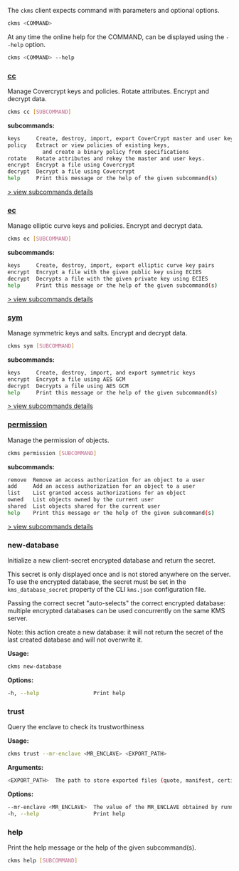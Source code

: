 
The `ckms` client expects command with parameters and optional options.

```sh
ckms <COMMAND>
```

At any time the online help for the COMMAND, can be displayed using the `--help` option.

```sh
ckms <COMMAND> --help
```

### [cc](covercrypt/covercrypt.md)

Manage Covercrypt keys and policies. Rotate attributes. Encrypt and decrypt data.

```sh
ckms cc [SUBCOMMAND]
```

**subcommands:**

```sh
keys     Create, destroy, import, export CoverCrypt master and user keys
policy   Extract or view policies of existing keys,
           and create a binary policy from specifications
rotate   Rotate attributes and rekey the master and user keys.
encrypt  Encrypt a file using Covercrypt
decrypt  Decrypt a file using Covercrypt
help     Print this message or the help of the given subcommand(s)
```

[> view subcommands details](covercrypt/covercrypt.md)

### [ec](ec/ec.md)

Manage elliptic curve keys and policies. Encrypt and decrypt data.

```sh
ckms ec [SUBCOMMAND]
```

**subcommands:**

```sh
keys     Create, destroy, import, export elliptic curve key pairs
encrypt  Encrypt a file with the given public key using ECIES
decrypt  Decrypts a file with the given private key using ECIES
help     Print this message or the help of the given subcommand(s)
```

[> view subcommands details](ec/ec.md)

### [sym](sym/sym.md)

Manage symmetric keys and salts. Encrypt and decrypt data.

```sh
ckms sym [SUBCOMMAND]
```

**subcommands:**

```sh
keys     Create, destroy, import, and export symmetric keys
encrypt  Encrypt a file using AES GCM
decrypt  Decrypts a file using AES GCM
help     Print this message or the help of the given subcommand(s)
```

[> view subcommands details](sym/sym.md)

### [permission](./permissions.md)

Manage the permission of objects.

```sh
ckms permission [SUBCOMMAND]
```

**subcommands:**

```sh
remove  Remove an access authorization for an object to a user
add     Add an access authorization for an object to a user
list    List granted access authorizations for an object
owned   List objects owned by the current user
shared  List objects shared for the current user
help    Print this message or the help of the given subcommand(s)
```

[> view subcommands details](./permissions.md)

### new-database

Initialize a new client-secret encrypted database and return the secret.

This secret is only displayed once and is not stored anywhere on the server.
To use the encrypted database, the secret must be set in the `kms_database_secret`
property of the CLI `kms.json` configuration file.

Passing the correct secret "auto-selects" the correct encrypted database:
multiple encrypted databases can be used concurrently on the same KMS server.

Note: this action create a new database: it will not return the secret
of the last created database and will not overwrite it.

**Usage:**

```sh
ckms new-database
```

**Options:**

```sh
-h, --help                 Print help
```

### trust

Query the enclave to check its trustworthiness

**Usage:**

```sh
ckms trust --mr-enclave <MR_ENCLAVE> <EXPORT_PATH>
```

**Arguments:**

```sh
<EXPORT_PATH>  The path to store exported files (quote, manifest, certificate, remote attestation, ...)
```

**Options:**

```sh
--mr-enclave <MR_ENCLAVE>  The value of the MR_ENCLAVE obtained by running the KMS docker on your local machine
-h, --help                 Print help
```

### help

Print the help message or the help of the given subcommand(s).

```sh
ckms help [SUBCOMMAND]
```
